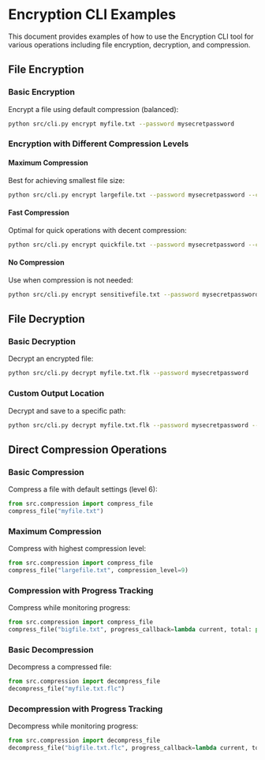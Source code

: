 # Encryption CLI Examples

This document provides examples of how to use the Encryption CLI tool for various operations including file encryption, decryption, and compression.

## File Encryption

### Basic Encryption

Encrypt a file using default compression (balanced):

```bash
python src/cli.py encrypt myfile.txt --password mysecretpassword
```

### Encryption with Different Compression Levels

#### Maximum Compression

Best for achieving smallest file size:

```bash
python src/cli.py encrypt largefile.txt --password mysecretpassword --compression max
```

#### Fast Compression

Optimal for quick operations with decent compression:

```bash
python src/cli.py encrypt quickfile.txt --password mysecretpassword --compression fast
```

#### No Compression

Use when compression is not needed:

```bash
python src/cli.py encrypt sensitivefile.txt --password mysecretpassword --compression none
```

## File Decryption

### Basic Decryption

Decrypt an encrypted file:

```bash
python src/cli.py decrypt myfile.txt.flk --password mysecretpassword
```

### Custom Output Location

Decrypt and save to a specific path:

```bash
python src/cli.py decrypt myfile.txt.flk --password mysecretpassword --output /custom/path/myfile.txt
```

## Direct Compression Operations

### Basic Compression

Compress a file with default settings (level 6):

```python
from src.compression import compress_file
compress_file("myfile.txt")
```

### Maximum Compression

Compress with highest compression level:

```python
from src.compression import compress_file
compress_file("largefile.txt", compression_level=9)
```

### Compression with Progress Tracking

Compress while monitoring progress:

```python
from src.compression import compress_file
compress_file("bigfile.txt", progress_callback=lambda current, total: print(f"Progress: {current}/{total} bytes"))
```

### Basic Decompression

Decompress a compressed file:

```python
from src.compression import decompress_file
decompress_file("myfile.txt.flc")
```

### Decompression with Progress Tracking

Decompress while monitoring progress:

```python
from src.compression import decompress_file
decompress_file("bigfile.txt.flc", progress_callback=lambda current, total: print(f"Progress: {current}/{total} bytes"))
```
